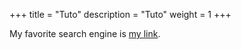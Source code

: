 +++
title = "Tuto"
description = "Tuto"
weight = 1
+++



My favorite search engine is [my link](/about).